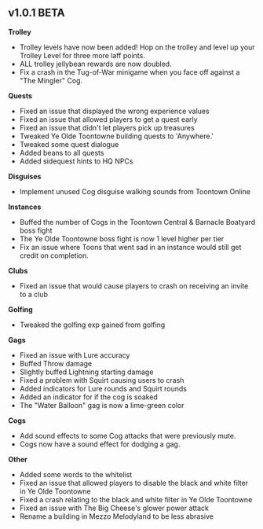 ## v1.0.1 BETA
**Trolley**
- Trolley levels have now been added! Hop on the trolley and level up your Trolley Level for three more laff points.
- ALL trolley jellybean rewards are now doubled.
- Fix a crash in the Tug-of-War minigame when you face off against a "The Mingler" Cog.

**Quests**
- Fixed an issue that displayed the wrong experience values
- Fixed an issue that allowed players to get a quest early
- Fixed an issue that didn't let players pick up treasures
- Tweaked Ye Olde Toontowne building quests to 'Anywhere.'
- Tweaked some quest dialogue
- Added beans to all quests
- Added sidequest hints to HQ NPCs

**Disguises**
- Implement unused Cog disguise walking sounds from Toontown Online

**Instances**
- Buffed the number of Cogs in the Toontown Central & Barnacle Boatyard boss fight
- The Ye Olde Toontowne boss fight is now 1 level higher per tier
- Fix an issue where Toons that went sad in an instance would still get credit on completion.

**Clubs**
- Fixed an issue that would cause players to crash on receiving an invite to a club

**Golfing**
- Tweaked the golfing exp gained from golfing

**Gags**
- Fixed an issue with Lure accuracy
- Buffed Throw damage
- Slightly buffed Lightning starting damage
- Fixed a problem with Squirt causing users to crash
- Added indicators for Lure rounds and Squirt rounds
- Added an indicator for if the cog is soaked
- The "Water Balloon" gag is now a lime-green color

**Cogs**
- Add sound effects to some Cog attacks that were previously mute.
- Cogs now have a sound effect for dodging a gag.

**Other**
- Added some words to the whitelist
- Fixed an issue that allowed players to disable the black and white filter in Ye Olde Toontowne
- Fixed a crash relating to the black and white filter in Ye Olde Toontowne
- Fixed an issue with The Big Cheese's glower power attack
- Rename a building in Mezzo Melodyland to be less abrasive
